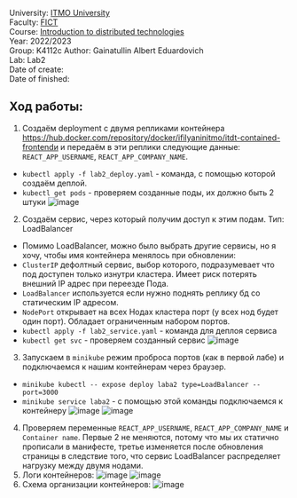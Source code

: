 University: [ITMO University](https://itmo.ru/ru/)    
Faculty: [FICT](https://fict.itmo.ru)    
Course: [Introduction to distributed technologies](https://github.com/itmo-ict-faculty/introduction-to-distributed-technologies)    
Year: 2022/2023    
Group: K4112c
Author: Gainatullin Albert Eduardovich  
Lab: Lab2    
Date of create:    
Date of finished: 
## Ход работы:
1. Создаём deployment с двумя репликами контейнера https://hub.docker.com/repository/docker/ifilyaninitmo/itdt-contained-frontendи и передаём в эти реплики следующие данные: `REACT_APP_USERNAME`, `REACT_APP_COMPANY_NAME`.
- `kubectl apply -f lab2_deploy.yaml` - команда, с помощью которой создаём деплой.
- `kubectl get pods` - проверяем созданные поды, их должно быть 2 штуки
![image](https://user-images.githubusercontent.com/121129118/209105761-057205a7-3709-484e-bba0-6f209e45bf83.png)
2. Создаём сервис, через который получим доступ к этим подам. Тип: LoadBalancer
- Помимо LoadBalancer, можно было выбрать другие сервисы, но я хочу, чтобы имя контейнера менялось при обновлении:
- `ClusterIP` дефолтный сервис, выбор которого, подразумевает что под доступен только изнутри кластера. Имеет риск потерять внешний IP адрес при переезде Пода.
- `LoadBalancer` используется если нужно поднять реплику бд со статическим IP адресом.
- `NodePort` открывает на всех Нодах кластера порт (у всех нод будет один порт). Обладает ограниченным набором портов.
- `kubectl apply -f lab2_service.yaml` - команда для деплоя сервиса
- `kubectl get svc` - проверяем созданный сервис
![image](https://user-images.githubusercontent.com/121129118/209106265-a0112e31-a8d9-4a8e-a82b-0ac35b5b55d6.png)
3. Запускаем в `minikube` режим проброса портов (как в первой лабе) и подключаемся к нашим контейнерам через браузер.
- `minikube kubectl -- expose deploy laba2 type=LoadBalancer --port=3000`
- `minikube service laba2` - с помощью этой команды подключаемся к контейнеру
![image](https://user-images.githubusercontent.com/121129118/209110430-bcf9e878-371d-41dd-bf0b-c837a1eb3dab.png)
![image](https://user-images.githubusercontent.com/121129118/209110498-40c18acc-6575-4938-b9d6-da6162d447ed.png)
4. Проверяем переменные `REACT_APP_USERNAME`, `REACT_APP_COMPANY_NAME` и `Container name`. Первые 2 не меняются, потому что мы их статично прописали в манифесте, третье  изменяется после обновления страницы в следствие того, что сервис LoadBalancer распределяет нагрузку между двумя нодами.
5. Логи контейнеров:
![image](https://user-images.githubusercontent.com/121129118/209111389-670a9802-d18e-40e2-894e-1662256996ab.png)
![image](https://user-images.githubusercontent.com/121129118/209111430-52e7d0d9-1b70-4367-bc33-9fc066c09cae.png)
6. Схема организации контейнеров:
![image](https://user-images.githubusercontent.com/121129118/209111585-1cc01c2b-7796-4282-99b4-82aa8984563b.png)
